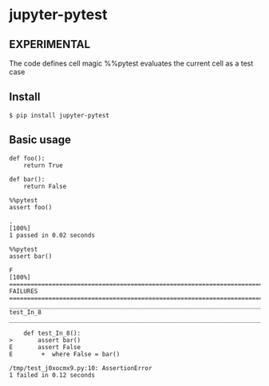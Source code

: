 # jupyter-pytest

## EXPERIMENTAL

The code defines cell magic %%pytest evaluates
the current cell as a test case

## Install

~~~
$ pip install jupyter-pytest
~~~

## Basic usage

~~~
def foo():
    return True

def bar():
    return False
~~~

~~~
%%pytest
assert foo()
~~~

~~~
.
[100%]
1 passed in 0.02 seconds
~~~

~~~
%%pytest
assert bar()
~~~

~~~
F
[100%]
================================================================================ FAILURES =================================================================================
________________________________________________________________________________ test_In_8 ________________________________________________________________________________

    def test_In_8():
>       assert bar()
E       assert False
E        +  where False = bar()

/tmp/test_j0xocmx9.py:10: AssertionError
1 failed in 0.12 seconds
~~~



